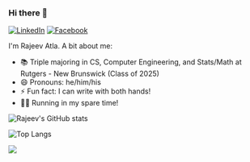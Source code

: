### Hi there 👋
[![LinkedIn](https://img.shields.io/badge/LinkedIn-blue?style=flat&logo=linkedin&labelColor=blue)](https://linkedin.com/in/rajeev-atla/)
[![Facebook](https://img.shields.io/badge/Facebook-blueviolet?style=flat&logo=facebook&labelColor=blueviolet)](https://facebook.com/rajeevratla)

I'm Rajeev Atla.
A bit about me:

- 📚 Triple majoring in CS, Computer Engineering, and Stats/Math at Rutgers - New Brunswick (Class of 2025)
- 😄 Pronouns: he/him/his
- ⚡ Fun fact: I can write with both hands!
- 🏃‍♂️ Running in my spare time!

![Rajeev's GitHub stats](https://github-readme-stats.vercel.app/api?username=RajeevAtla&count_private=true&show_icons=true&theme=github_dark&hide_border=true&custom_title=GitHub+Stats)

![Top Langs](https://github-readme-stats.vercel.app/api/top-langs/?username=RajeevAtla&theme=github_dark&hide_border=true&langs_count=10)

![](https://hit.yhype.me/github/profile?user_id=47089451)
